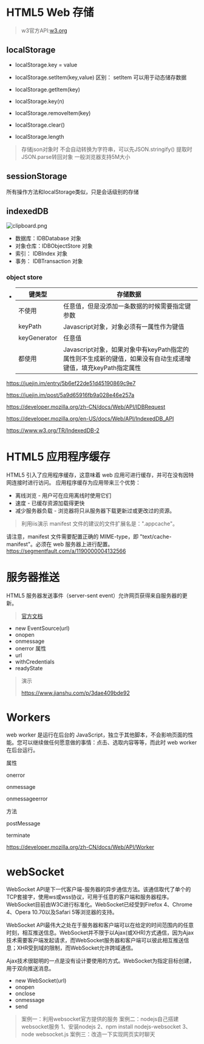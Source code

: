 # HTML5 Web 存储

>w3官方API:[w3.org](https://www.w3.org/TR/webstorage/#the-storage-interface)
## localStorage
- localStorage.key = value
- localStorage.setItem(key,value)
区别： setItem 可以用于动态储存数据
- localStorage.getItem(key)
- localStorage.key(n)
- localStorage.removeItem(key)
- localStorage.clear()

- localStorage.length 
>存储json对象时 不会自动转换为字符串，可以先JSON.stringify() 提取时JSON.parse转回对象
>一般浏览器支持5M大小

## sessionStorage
所有操作方法和localStorage类似，只是会话级别的存储

## indexedDB

![clipboard.png](https://user-gold-cdn.xitu.io/2018/3/5/161f6d5133ad6ee7?imageView2/0/w/1280/h/960/format/webp/ignore-error/1)



- 数据库：IDBDatabase 对象
- 对象仓库：IDBObjectStore 对象
- 索引： IDBIndex 对象
- 事务： IDBTransaction 对象



### object store

- | 键类型       | 存储数据                                                     |
  | ------------ | ------------------------------------------------------------ |
  | 不使用       | 任意值，但是没添加一条数据的时候需要指定键参数               |
  | keyPath      | Javascript对象，对象必须有一属性作为键值                     |
  | keyGenerator | 任意值                                                       |
  | 都使用       | Javascript对象，如果对象中有keyPath指定的属性则不生成新的键值，如果没有自动生成递增键值，填充keyPath指定属性 |

https://juejin.im/entry/5b6ef22de51d45190869c9e7

https://juejin.im/post/5a9d65916fb9a028e46e257a

https://developer.mozilla.org/zh-CN/docs/Web/API/IDBRequest

https://developer.mozilla.org/en-US/docs/Web/API/IndexedDB_API

https://www.w3.org/TR/IndexedDB-2



# HTML5 应用程序缓存

HTML5 引入了应用程序缓存，这意味着 web 应用可进行缓存，并可在没有因特网连接时进行访问。
应用程序缓存为应用带来三个优势：
- 离线浏览 - 用户可在应用离线时使用它们
- 速度 - 已缓存资源加载得更快
- 减少服务器负载 - 浏览器将只从服务器下载更新过或更改过的资源。

>利用iis演示
manifest 文件的建议的文件扩展名是：".appcache"。

请注意，manifest 文件需要配置正确的 MIME-type，即 "text/cache-manifest"。必须在 web 服务器上进行配置。
https://segmentfault.com/a/1190000004132566

# 服务器推送

HTML5 服务器发送事件（server-sent event）允许网页获得来自服务器的更新。
>[官方文档](https://html.spec.whatwg.org/multipage/server-sent-events.html#server-sent-events)

- new EventSource(url)
- onopen
- onmessage
- onerror
属性
- url
- withCredentials
- readyState

>演示
>
>https://www.jianshu.com/p/3dae409bde92

# Workers
web worker 是运行在后台的 JavaScript，独立于其他脚本，不会影响页面的性能。您可以继续做任何愿意做的事情：点击、选取内容等等，而此时 web worker 在后台运行。

属性

onerror

onmessage

onmessageerror

方法

postMessage

terminate

https://developer.mozilla.org/zh-CN/docs/Web/API/Worker

# webSocket
WebSocket API是下一代客户端-服务器的异步通信方法。该通信取代了单个的TCP套接字，使用ws或wss协议，可用于任意的客户端和服务器程序。WebSocket目前由W3C进行标准化。WebSocket已经受到Firefox 4、Chrome 4、Opera 10.70以及Safari 5等浏览器的支持。

WebSocket API最伟大之处在于服务器和客户端可以在给定的时间范围内的任意时刻，相互推送信息。WebSocket并不限于以Ajax(或XHR)方式通信，因为Ajax技术需要客户端发起请求，而WebSocket服务器和客户端可以彼此相互推送信息；XHR受到域的限制，而WebSocket允许跨域通信。

Ajax技术很聪明的一点是没有设计要使用的方式。WebSocket为指定目标创建，用于双向推送消息。

- new WebSocket(url)
- onopen
- onclose
- onmessage
- send

>案例一：利用websocket官方提供的服务
>案例二：nodejs自己搭建websocket服务
1、安装nodejs
2、npm install nodejs-websocket
3、node websocket.js
>案例三：改造一下实现网页实时聊天



